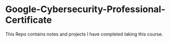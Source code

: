 # Google-Cybersecurity-Professional-Certificate
This Repo contains notes and projects I have completed taking this course.
